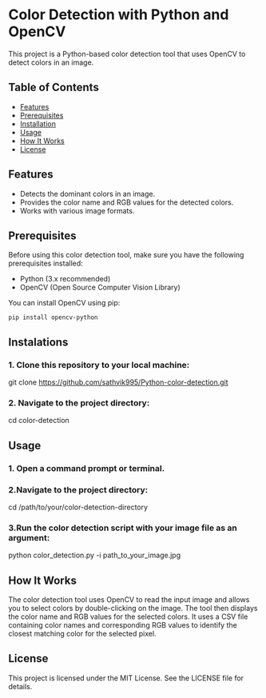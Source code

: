 # Color Detection with Python and OpenCV

This project is a Python-based color detection tool that uses OpenCV to detect colors in an image.

## Table of Contents

- [Features](#features)
- [Prerequisites](#prerequisites)
- [Installation](#installation)
- [Usage](#usage)
- [How It Works](#how-it-works)
- [License](#license)

## Features

- Detects the dominant colors in an image.
- Provides the color name and RGB values for the detected colors.
- Works with various image formats.

## Prerequisites

Before using this color detection tool, make sure you have the following prerequisites installed:

- Python (3.x recommended)
- OpenCV (Open Source Computer Vision Library)

You can install OpenCV using pip:

`pip install opencv-python`

## Instalations

### 1. Clone this repository to your local machine:
git clone https://github.com/sathvik995/Python-color-detection.git
### 2. Navigate to the project directory: 
cd color-detection

## Usage
### 1. Open a command prompt or terminal.
### 2.Navigate to the project directory:
cd /path/to/your/color-detection-directory
### 3.Run the color detection script with your image file as an argument:
python color_detection.py -i path_to_your_image.jpg


## How It Works
The color detection tool uses OpenCV to read the input image and allows you to select colors by double-clicking on the image. The tool then displays the color name and RGB values for the selected colors. It uses a CSV file containing color names and corresponding RGB values to identify the closest matching color for the selected pixel.

## License
This project is licensed under the MIT License. See the LICENSE file for details.






















